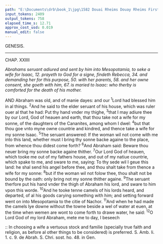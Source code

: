 ```yaml
---
path: "E:\Documents\drb\book_1\jpg\1582 Douai Rheims Douay Rheims First Edition  1 of 3 1609 Old Testament.pdf-98.jpg"
input_tokens: 2409
output_tokens: 758
elapsed_time_s: 12.71
approx_cost_usd: 0.019
manual_edit: false
---
```

GENESIS.

---

CHAP. XXIIII

*Abrahams seruant adiured and sent by him into Mesopotamia, to seke a wife for Isaac, 12. prayeth to God for a signe, findeth Rebecca, 34. and demanding her for this purpose, 50. with her parents, 58. and her owne consent, she goeth with him, 67. is maried to Isaac: who therby is comforted for the death of his mother.*

AND Abraham was old, and of manie dayes: and our <sup>1</sup>Lord had blessed him in al things. <sup>2</sup>And he said to the elder seruant of his house, which was ruler ouer al that he had: Put thy hand vnder my thighe, <sup>3</sup>that I may adiure thee by our Lord, God of heauen and earth, that thou take not a wife for my sonne, of the daughters of the Cananites, among whom I dwel: <sup>4</sup>but that thou goe vnto myne owne countrie and kindred, and thence take a wife for my sonne Isaac. <sup>5</sup>The seruant answered: If the woman wil not come with me into this land, whether must I bring thy sonne backe againe to the place, from whence thou didest come forth? <sup>6</sup>And Abraham said: Beware thou neuer bring my sonne backe againe thither. <sup>7</sup>Our Lord God of heauen, which tooke me out of my fathers house, and out of my natiue countrie, which spake to me, and sware to me, saying: To thy sede wil I geue this land: he shal send his angel before thee, and thou shalt take from thence a wife for my sonne: <sup>8</sup>but if the woman wil not folow thee, thou shalt not be bound by the oath: only bring not my sonne thither againe. <sup>9</sup>The seruant therfore put his hand vnder the thigh of Abraham his lord, and sware to him vpon this worde. <sup>10</sup>And he tooke tenne camels of his lords heard, and departed, of al his goods carying something with him; and setting forward went on into Mesopotamia to the citie of Nachor. <sup>11</sup>And when he had made the camels lye downe without the towne beside a wel of water at euen, at the time when wemen are wont to come forth to drawe water, he said: <sup>12</sup>O Lord God of my lord Abraham, mete me to day, I beseech

<aside>:: In choosing a wife a vertuous stock and familie (specially true faith and religion, as before al other things to be considered) is preferred. S. Amb. li. 1. c. 9. de Abrah. S. Chri. sost. ho. 48. in Gen.</aside>

[^1]: red. S. Amb. li. 1. c. 9. de Abrah. S. Chri. sost. ho. 48. in Gen.